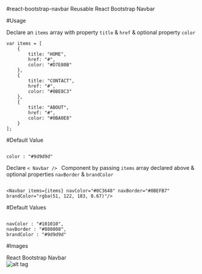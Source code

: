 #react-bootstrap-navbar
Reusable React Bootstrap Navbar

#Usage

Declare an ```items``` array with property ```title``` & ```href``` & optional property ```color``` <br />

```
var items = [
	{
		title: "HOME",
		href: "#",
		color: "#D7E80B"
	},
	{
		title: "CONTACT",
		href: "#",
		color: "#0BE8C3"
	},
	{
		title: "ABOUT",
		href: "#",
		color: "#0BA0E8"
	}
];

```

#Default Value
``` 

color : "#9d9d9d" 

```

Declare ```< Navbar /> ``` Component by passing ``` items ``` array declared above & optional properties 
``` navBorder ``` & ``` brandColor ``` <br />

```

<Navbar items={items} navColor="#0C3648" navBorder="#0BEFB7" brandColor="rgba(51, 122, 183, 0.67)"/>

```

#Default Values
```

navColor : "#101010",
navBorder : "#080808",
brandColor : "#9d9d9d"

```

#Images

React Bootstrap Navbar <br />
![alt tag](http://imgur.com/jeMSGXQ.png)

